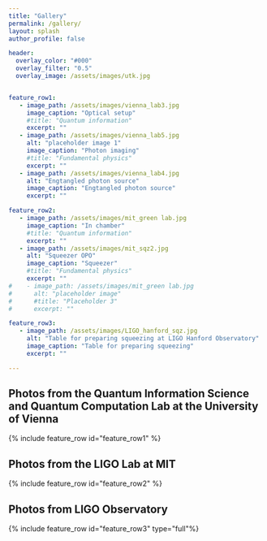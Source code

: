```yaml
---
title: "Gallery"
permalink: /gallery/
layout: splash
author_profile: false

header:
  overlay_color: "#000"
  overlay_filter: "0.5"
  overlay_image: /assets/images/utk.jpg


feature_row1:
   - image_path: /assets/images/vienna_lab3.jpg
     image_caption: "Optical setup"
     #title: "Quantum information"
     excerpt: ""
   - image_path: /assets/images/vienna_lab5.jpg
     alt: "placeholder image 1"
     image_caption: "Photon imaging"
     #title: "Fundamental physics"
     excerpt: ""
   - image_path: /assets/images/vienna_lab4.jpg
     alt: "Engtangled photon source"
     image_caption: "Engtangled photon source"
     excerpt: ""

feature_row2:
   - image_path: /assets/images/mit_green lab.jpg
     image_caption: "In chamber"
     #title: "Quantum information"
     excerpt: ""
   - image_path: /assets/images/mit_sqz2.jpg
     alt: "Squeezer OPO"
     image_caption: "Squeezer"
     #title: "Fundamental physics"
     excerpt: ""
#    - image_path: /assets/images/mit_green lab.jpg
#      alt: "placeholder image"
#      #title: "Placeholder 3"
#      excerpt: ""

feature_row3:
   - image_path: /assets/images/LIGO_hanford_sqz.jpg
     alt: "Table for preparing squeezing at LIGO Hanford Observatory"
     image_caption: "Table for preparing squeezing"
     excerpt: ""

---
```


## Photos from the Quantum Information Science and Quantum Computation Lab at the University of Vienna

{% include feature_row id="feature_row1" %}

## Photos from the LIGO Lab at MIT

{% include feature_row id="feature_row2" %}

## Photos from LIGO Observatory

{% include feature_row id="feature_row3" type="full"%}
